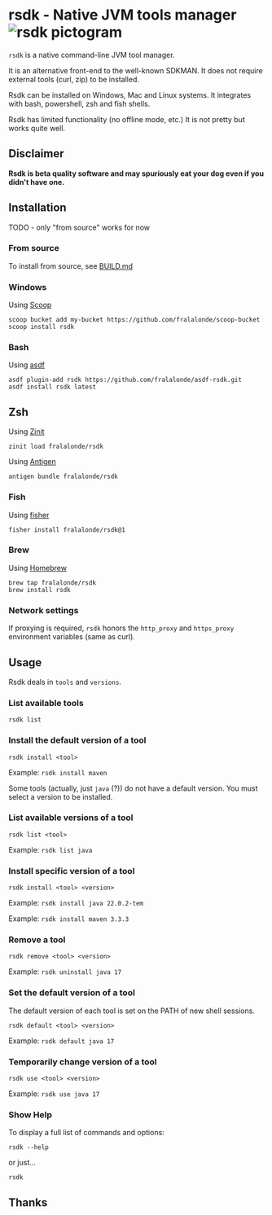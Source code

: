 # rsdk - Native JVM tools manager ![rsdk pictogram](.assets/rsdk_small.webp)

`rsdk` is a native command-line JVM tool manager.

It is an alternative front-end to the well-known SDKMAN.
It does not require external tools (curl, zip) to be installed.

Rsdk can be installed on Windows, Mac and Linux systems.
It integrates with bash, powershell, zsh and fish shells.

Rsdk has limited functionality (no offline mode, etc.) 
It is not pretty but works quite well.

## Disclaimer
**Rsdk is beta quality software and may spuriously eat your dog even if you didn't have one.**

## Installation

TODO - only "from source" works for now 

### From source
To install from source, see [BUILD.md](BUILD.md)

### Windows
Using [Scoop](https://scoop.sh/)

```
scoop bucket add my-bucket https://github.com/fralalonde/scoop-bucket
scoop install rsdk
```

### Bash
Using [asdf](https://asdf-vm.com/)

```
asdf plugin-add rsdk https://github.com/fralalonde/asdf-rsdk.git
asdf install rsdk latest
```

## Zsh
Using [Zinit](https://github.com/zdharma-continuum/zinit)

```
zinit load fralalonde/rsdk
```

Using [Antigen](https://github.com/zsh-users/antigen)

```
antigen bundle fralalonde/rsdk
```

### Fish
Using [fisher](https://github.com/jorgebucaran/fisher)

```
fisher install fralalonde/rsdk@1
```

### Brew
Using [Homebrew](https://brew.sh/)

```
brew tap fralalonde/rsdk
brew install rsdk
```

### Network settings

If proxying is required, ``rsdk`` honors the `http_proxy` and `https_proxy` environment variables (same as curl).

## Usage
Rsdk deals in ``tools`` and `versions`.

### List available tools
``rsdk list``

### Install the default version of a tool 
``rsdk install <tool>``

Example: ``rsdk install maven``

Some tools (actually, just `java` (?)) do not have a default version. You must select a version to be installed.

### List available versions of a tool
``rsdk list <tool>`` 

Example: ``rsdk list java``

### Install specific version of a tool
``rsdk install <tool> <version>``

Example: ``rsdk install java 22.0.2-tem``

Example: ``rsdk install maven 3.3.3``

### Remove a tool 
``rsdk remove <tool> <version>``

Example: ``rsdk uninstall java 17``

### Set the default version of a tool

The default version of each tool is set on the PATH of new shell sessions.

``rsdk default <tool> <version>``

Example: ``rsdk default java 17``

### Temporarily change version of a tool

``rsdk use <tool> <version>``

Example: ``rsdk use java 17``

### Show Help

To display a full list of commands and options:

``rsdk --help``

or just...

```rsdk```

## Thanks
